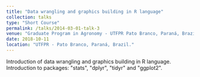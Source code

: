 ```yaml
---
title: "Data wrangling and graphics building in R language"
collection: talks
type: "Short Course"
permalink: /talks/2014-03-01-talk-3
venue: "Graduate Program in Agronomy - UTFPR Pato Branco, Paraná, Brazil."
date: 2018-10-11
location: "UTFPR - Pato Branco, Paraná, Brazil."
---
```


Introduction of data wrangling and graphics building in R language. Introduction to packages: "stats", "dplyr", "tidyr" and "ggplot2".
